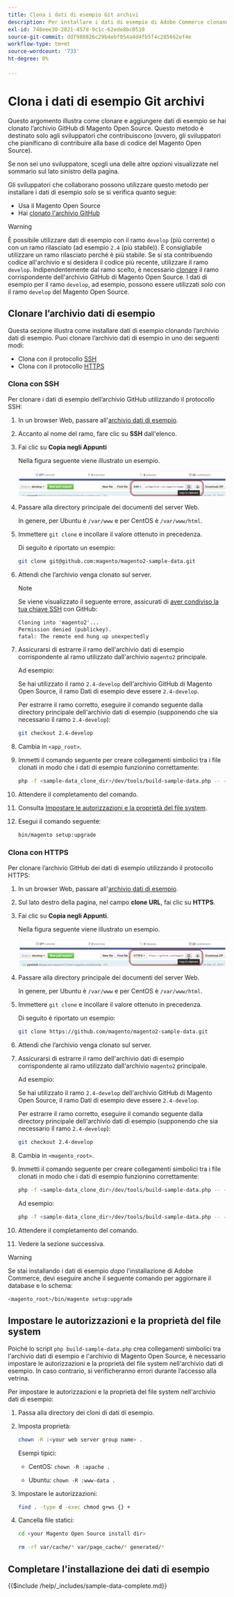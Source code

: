```yaml
---
title: Clona i dati di esempio Git archivi
description: Per installare i dati di esempio di Adobe Commerce clonando gli archivi Git, segui la procedura riportata di seguito.
exl-id: 748eee30-2821-457d-9c1c-62ede8bc0510
source-git-commit: ddf988826c29b4ebf054a4d4fb5f4c285662ef4e
workflow-type: tm+mt
source-wordcount: '733'
ht-degree: 0%

---
```


# Clona i dati di esempio Git archivi

Questo argomento illustra come clonare e aggiungere dati di esempio se hai clonato l’archivio GitHub di Magento Open Source. Questo metodo è destinato solo agli sviluppatori che contribuiscono (ovvero, gli sviluppatori che pianificano di contribuire alla base di codice del Magento Open Source).

Se non sei uno sviluppatore, scegli una delle altre opzioni visualizzate nel sommario sul lato sinistro della pagina.

Gli sviluppatori che collaborano possono utilizzare questo metodo per installare i dati di esempio *solo* se si verifica quanto segue:

* Usa il Magento Open Source
* Hai [clonato l&#39;archivio GitHub](https://developer.adobe.com/commerce/contributor/guides/install/clone-repository/)

>[!WARNING]
>
>È possibile utilizzare dati di esempio con il ramo `develop` (più corrente) o con un ramo rilasciato (ad esempio `2.4` (più stabile)). È consigliabile utilizzare un ramo rilasciato perché è più stabile. Se si sta contribuendo codice all&#39;archivio e si desidera il codice più recente, utilizzare il ramo `develop`. Indipendentemente dal ramo scelto, è necessario [clonare](https://developer.adobe.com/commerce/contributor/guides/install/clone-repository/) il ramo corrispondente dell&#39;archivio GitHub di Magento Open Source. I dati di esempio per il ramo `develop`, ad esempio, possono essere utilizzati *solo* con il ramo `develop` del Magento Open Source.

## Clonare l’archivio dati di esempio

Questa sezione illustra come installare dati di esempio clonando l’archivio dati di esempio. Puoi clonare l’archivio dati di esempio in uno dei seguenti modi:

* Clona con il protocollo [SSH](#clone-with-ssh)
* Clona con il protocollo [HTTPS](#clone-with-https)

### Clona con SSH

Per clonare i dati di esempio dell’archivio GitHub utilizzando il protocollo SSH:

1. In un browser Web, passare all&#39;[archivio dati di esempio](https://github.com/magento/magento2-sample-data).
1. Accanto al nome del ramo, fare clic su **SSH** dall&#39;elenco.
1. Fai clic su **Copia negli Appunti**

   Nella figura seguente viene illustrato un esempio.

   ![Clonare l&#39;archivio GitHub utilizzando SSH](../../assets/installation/install_mage2_clone-ssh.png)

1. Passare alla directory principale dei documenti del server Web.

   In genere, per Ubuntu è `/var/www` e per CentOS è `/var/www/html`.

1. Immettere `git clone` e incollare il valore ottenuto in precedenza.

   Di seguito è riportato un esempio:

   ```bash
   git clone git@github.com:magento/magento2-sample-data.git
   ```

1. Attendi che l’archivio venga clonato sul server.

   >[!NOTE]
   >
   >Se viene visualizzato il seguente errore, assicurati di [aver condiviso la tua chiave SSH](https://docs.github.com/articles/generating-ssh-keys/) con GitHub:<br>

   ```terminal
   Cloning into 'magento2'...
   Permission denied (publickey).
   fatal: The remote end hung up unexpectedly
   ```

1. Assicurarsi di estrarre il ramo dell&#39;archivio dati di esempio corrispondente al ramo utilizzato dall&#39;archivio `magento2` principale.

   Ad esempio:

   Se hai utilizzato il ramo `2.4-develop` dell&#39;archivio GitHub di Magento Open Source, il ramo Dati di esempio deve essere `2.4-develop`.

   Per estrarre il ramo corretto, eseguire il comando seguente dalla directory principale dell&#39;archivio dati di esempio (supponendo che sia necessario il ramo `2.4-develop`):

   ```bash
   git checkout 2.4-develop
   ```

1. Cambia in `<app_root>`.
1. Immetti il comando seguente per creare collegamenti simbolici tra i file clonati in modo che i dati di esempio funzionino correttamente:

   ```bash
   php -f <sample-data_clone_dir>/dev/tools/build-sample-data.php -- --ce-source="<path_to_your_magento_instance>"
   ```

1. Attendere il completamento del comando.

1. Consulta [Impostare le autorizzazioni e la proprietà del file system](#set-file-system-ownership-and-permissions).

1. Esegui il comando seguente:

   ```bash
   bin/magento setup:upgrade
   ```

### Clona con HTTPS

Per clonare l’archivio GitHub dei dati di esempio utilizzando il protocollo HTTPS:

1. In un browser Web, passare all&#39;[archivio dati di esempio](https://github.com/magento/magento2-sample-data).
1. Sul lato destro della pagina, nel campo **clone URL**, fai clic su **HTTPS**.
1. Fai clic su **Copia negli Appunti**.

   Nella figura seguente viene illustrato un esempio.

   ![Clona l&#39;archivio GitHub utilizzando HTTPS](../../assets/installation/install_mage2_clone-https.png)

1. Passare alla directory principale dei documenti del server Web.

   In genere, per Ubuntu è `/var/www` e per CentOS è `/var/www/html`.

1. Immettere `git clone` e incollare il valore ottenuto in precedenza.

   Di seguito è riportato un esempio:

   ```bash
   git clone https://github.com/magento/magento2-sample-data.git
   ```

1. Attendi che l’archivio venga clonato sul server.
1. Assicurarsi di estrarre il ramo dell&#39;archivio dati di esempio corrispondente al ramo utilizzato dall&#39;archivio `magento2` principale.

   Ad esempio:

   Se hai utilizzato il ramo `2.4-develop` dell&#39;archivio GitHub di Magento Open Source, il ramo Dati di esempio deve essere `2.4-develop`.

   Per estrarre il ramo corretto, eseguire il comando seguente dalla directory principale dell&#39;archivio dati di esempio (supponendo che sia necessario il ramo `2.4-develop`):

   ```bash
   git checkout 2.4-develop
   ```

1. Cambia in `<magento_root>`.
1. Immetti il comando seguente per creare collegamenti simbolici tra i file clonati in modo che i dati di esempio funzionino correttamente:

   ```bash
   php -f <sample-data_clone_dir>/dev/tools/build-sample-data.php -- --ce-source="<path_to_your_magento_instance>"
   ```

   Ad esempio:

   ```bash
   php -f <sample-data_clone_dir>/dev/tools/build-sample-data.php -- --ce-source="/var/www/magento2"
   ```

1. Attendere il completamento del comando.
1. Vedere la sezione successiva.

>[!WARNING]
>
>Se stai installando i dati di esempio *dopo* l&#39;installazione di Adobe Commerce, devi eseguire anche il seguente comando per aggiornare il database e lo schema:
>
>```bash
><magento_root>/bin/magento setup:upgrade
>```

## Impostare le autorizzazioni e la proprietà del file system

Poiché lo script `php build-sample-data.php` crea collegamenti simbolici tra l&#39;archivio dati di esempio e l&#39;archivio di Magento Open Source, è necessario impostare le autorizzazioni e la proprietà del file system nell&#39;archivio dati di esempio. In caso contrario, si verificheranno errori durante l’accesso alla vetrina.

Per impostare le autorizzazioni e la proprietà del file system nell&#39;archivio dati di esempio:

1. Passa alla directory dei cloni di dati di esempio.
1. Imposta proprietà:

   ```bash
   chown -R :<your web server group name> .
   ```

   Esempi tipici:

   * CentOS: `chown -R :apache .`

   * Ubuntu: `chown -R :www-data .`

1. Impostare le autorizzazioni:

   ```bash
   find . -type d -exec chmod g+ws {} +
   ```

1. Cancella file statici:

   ```bash
   cd <your Magento Open Source install dir>
   ```

   ```bash
   rm -rf var/cache/* var/page_cache/* generated/*
   ```

## Completare l&#39;installazione dei dati di esempio

{{$include /help/_includes/sample-data-complete.md}}
